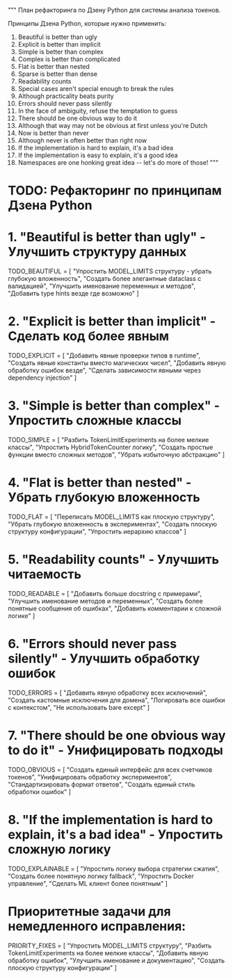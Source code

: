 """
План рефакторинга по Дзену Python для системы анализа токенов.

Принципы Дзена Python, которые нужно применить:
1. Beautiful is better than ugly
2. Explicit is better than implicit  
3. Simple is better than complex
4. Complex is better than complicated
5. Flat is better than nested
6. Sparse is better than dense
7. Readability counts
8. Special cases aren't special enough to break the rules
9. Although practicality beats purity
10. Errors should never pass silently
11. In the face of ambiguity, refuse the temptation to guess
12. There should be one obvious way to do it
13. Although that way may not be obvious at first unless you're Dutch
14. Now is better than never
15. Although never is often better than right now
16. If the implementation is hard to explain, it's a bad idea
17. If the implementation is easy to explain, it's a good idea
18. Namespaces are one honking great idea -- let's do more of those!
"""

# TODO: Рефакторинг по принципам Дзена Python

# 1. "Beautiful is better than ugly" - Улучшить структуру данных
TODO_BEAUTIFUL = [
    "Упростить MODEL_LIMITS структуру - убрать глубокую вложенность",
    "Создать более элегантные dataclass с валидацией",
    "Улучшить именование переменных и методов",
    "Добавить type hints везде где возможно"
]

# 2. "Explicit is better than implicit" - Сделать код более явным
TODO_EXPLICIT = [
    "Добавить явные проверки типов в runtime",
    "Создать явные константы вместо магических чисел",
    "Добавить явную обработку ошибок везде",
    "Сделать зависимости явными через dependency injection"
]

# 3. "Simple is better than complex" - Упростить сложные классы
TODO_SIMPLE = [
    "Разбить TokenLimitExperiments на более мелкие классы",
    "Упростить HybridTokenCounter логику",
    "Создать простые функции вместо сложных методов",
    "Убрать избыточную абстракцию"
]

# 4. "Flat is better than nested" - Убрать глубокую вложенность
TODO_FLAT = [
    "Переписать MODEL_LIMITS как плоскую структуру",
    "Убрать глубокую вложенность в экспериментах",
    "Создать плоскую структуру конфигурации",
    "Упростить иерархию классов"
]

# 5. "Readability counts" - Улучшить читаемость
TODO_READABLE = [
    "Добавить больше docstring с примерами",
    "Улучшить именование методов и переменных",
    "Создать более понятные сообщения об ошибках",
    "Добавить комментарии к сложной логике"
]

# 6. "Errors should never pass silently" - Улучшить обработку ошибок
TODO_ERRORS = [
    "Добавить явную обработку всех исключений",
    "Создать кастомные исключения для домена",
    "Логировать все ошибки с контекстом",
    "Не использовать bare except"
]

# 7. "There should be one obvious way to do it" - Унифицировать подходы
TODO_OBVIOUS = [
    "Создать единый интерфейс для всех счетчиков токенов",
    "Унифицировать обработку экспериментов",
    "Стандартизировать формат ответов",
    "Создать единый стиль обработки ошибок"
]

# 8. "If the implementation is hard to explain, it's a bad idea" - Упростить сложную логику
TODO_EXPLAINABLE = [
    "Упростить логику выбора стратегии сжатия",
    "Создать более понятную логику fallback",
    "Упростить Docker управление",
    "Сделать ML клиент более понятным"
]

# Приоритетные задачи для немедленного исправления:
PRIORITY_FIXES = [
    "Упростить MODEL_LIMITS структуру",
    "Разбить TokenLimitExperiments на более мелкие классы", 
    "Добавить явную обработку ошибок",
    "Улучшить именование и документацию",
    "Создать плоскую структуру конфигурации"
]
